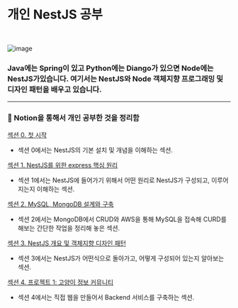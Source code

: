 # 개인 NestJS 공부
<br>

![image](https://github.com/MoonDongmin/my-study/assets/109586658/7e008337-d275-4e12-8670-d88dde945709)

### Java에는 Spring이 있고 Python에는 Diango가 있으면 Node에는 NestJS가있습니다. 여기서는 NestJS와 Node 객체지향 프로그래밍 및 디자인 패턴을 배우고 있습니다.

---
### 📌 Notion을 통해서 개인 공부한 것을 정리함

[섹션 0. 첫 시작 ](https://www.notion.so/moondongmin/0-8e5272c6151b4dd180ab4c9ea7918d3d)
- 섹션 0에서는 NestJS의 기본 설치 및 개념을 이해하는 섹션.

[섹션 1. NestJS를 위한 express 핵심 원리](https://www.notion.so/1-NestJS-express-52194871e5bd4543baf08a1b1ab953c4?pvs=21)
- 섹션 1에서는 NestJS에 들어가기 위해서 어떤 원리로 NestJS가 구성되고, 이루어지는지 이해하는 섹션.

[섹션 2. MySQL, MongoDB 설계와 구축](https://www.notion.so/2-MySQL-MongoDB-0cd3a2add6394145ac2684f5df4e35c6?pvs=21)
- 섹션 2에서는 MongoDB에서 CRUD와 AWS을 통해 MySQL을 접속해 CURD를 해보는 간단한 작업을 정리해 놓은 섹션.

[섹션 3. NestJS 개요 및 객체지향 디자인 패턴](https://www.notion.so/moondongmin/3-NestJS-0e5d8ae1892c490b8c534ca8e94a6ba3)
- 섹션 3에서는 NestJS가 어떤식으로 돌아가고, 어떻게 구성되어 있는지 알아보는 섹션.

[섹션 4. 프로젝트 1: 고양이 정보 커뮤니티](https://www.notion.so/moondongmin/4-1-a8209dfbb8eb4a209be18926f33fb1ef)
- 섹션 4에서는 직접 웹을 만들어서 Backend 서비스를 구축하는 섹션.